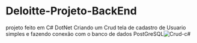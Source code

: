 # Deloitte-Projeto-BackEnd
projeto feito em C# DotNet
Criando um Crud tela de cadastro de Usuario simples e fazendo conexão com o banco de dados  PostGreSQL![Crud-c#](https://user-images.githubusercontent.com/82478461/188203724-e1fa8746-70bb-4c0c-8ae4-e1d5587cb46c.jpg)
